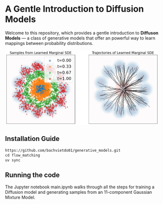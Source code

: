 # A Gentle Introduction to Diffusion Models

Welcome to this repository, which provides a gentle introduction to **Diffuson Models** — a class of generative models that offer an powerful way to learn mappings between probability distributions.

![fm_sample](https://github.com/bachvietdo01/generative_models/blob/main/diffusion_model/asset/generated_samples.png?raw=true)

## Installation Guide


```
https://github.com/bachvietdo01/generative_models.git
cd flow_matching
uv sync
```


## Running the code

The Jupyter notebook main.ipynb walks through all the steps for training a Diffusion model and generating samples from an 11-component Gaussian Mixture Model.
